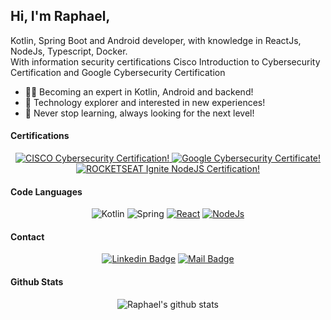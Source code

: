 ## Hi, I'm Raphael,
Kotlin, Spring Boot and Android developer, with knowledge in ReactJs, NodeJs, Typescript, Docker.<br />
With information security certifications Cisco Introduction to Cybersecurity Certification and Google Cybersecurity Certification

- :man_technologist: Becoming an expert in Kotlin, Android and backend!
- :compass: Technology explorer and interested in new experiences!
- :rocket: Never stop learning, always looking for the next level!

#### Certifications

<div align="center">

<a href="https://www.credly.com/badges/22cd9e1b-14f2-481d-bd3d-1f9e87121b4a">
  <img src="https://github-production-user-asset-6210df.s3.amazonaws.com/66075182/251881587-2263e98c-61c4-4541-a9ae-36be15ed7588.png" alt="CISCO Cybersecurity Certification!" />
</a>

<a href="https://www.credly.com/badges/7c316186-026c-418c-8117-deefe6f0964f">
  <img src="https://github.com/RaphaelDaSilvaDev/RaphaelDaSilvaDev/assets/66075182/edd41144-a8ba-4367-a262-de7cbb02d25e" alt="Google Cybersecurity Certificate!" />
</a>

<a href="https://app.rocketseat.com.br/certificates/c8ed5a95-0771-4232-9b4d-efd6aaf54fc0">
  <img src="https://github-production-user-asset-6210df.s3.amazonaws.com/66075182/251881728-cd7693c5-b717-4409-b3da-fdb4c1931c9d.png" alt="ROCKETSEAT Ignite NodeJS Certification!" />
</a>

</div>

#### Code Languages

<div align="center">

![Kotlin](https://img.shields.io/badge/kotlin-%237F52FF.svg?style=for-the-badge&logo=kotlin&logoColor=white)
![Spring](https://img.shields.io/badge/spring-%236DB33F.svg?style=for-the-badge&logo=spring&logoColor=white)
[![React](https://img.shields.io/badge/React-20232A?style=for-the-badge&logo=react&logoColor=61DAFB)](#)
[![NodeJs](https://img.shields.io/badge/Node.js-43853D?style=for-the-badge&logo=node.js&logoColor=white)](#)

</div>

#### Contact

<div align="center">

[![Linkedin Badge](https://img.shields.io/badge/Raphael%20Silva-%230077B5.svg?&style=for-the-badge&logo=linkedin&logoColor=white)](https://www.linkedin.com/in/raphaeldasilvadev/) [![Mail Badge](https://img.shields.io/badge/raphael%20silva-8B89CC?style=for-the-badge&logo=protonmail&logoColor=white)](mailto:raphael.h.silva@protonmail.com)

</div>

#### Github Stats

<div align="center">
  
![Raphael's github stats](https://github-readme-stats.vercel.app/api?username=RaphaelDaSilvaDev&count_private=true&theme=dark&hide=contribs,prs)

</div>
